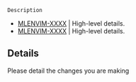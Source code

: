 `Description`
- [MLENVIM-XXXX](https://example.com) | High-level details.
- [MLENVIM-XXXX](https://example.com) | High-level details.


## Details
Please detail the changes you are making